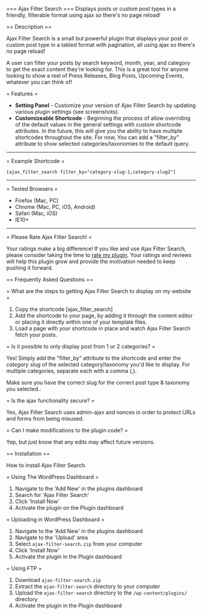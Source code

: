=== Ajax Filter Search ===
Displays posts or custom post types in a friendly, filterable format using ajax so there's no page reload!

== Description ==

Ajax Filter Search is a small but powerful plugin that displays your post or custom post type in a tabled format with pagination, all using ajax so there's no page reload! 

A user can filter your posts by search keyword, month, year, and category to get the exact content they're looking for. This is a great tool for anyone looking to show a reel of Press Releases, Blog Posts, Upcoming Events, whatever you can think of!


= Features =
* **Setting Panel** - Customize your version of Ajax Filter Search by updating various plugin settings (see screenshots).
* **Customizeable Shortcode** - Beginning the process of allow overriding of the default values in the general settings with custom shortcode attributes. In the future, this will give you the ability to have multiple shortcodes throughout the site. For now, You can add a "filter_by" attribute to show selected categories/taxonomies to the default query.

***

= Example Shortcode =

    [ajax_filter_search filter_by="category-slug-1,category-slug2"]

***
   

= Tested Browsers =

* Firefox (Mac, PC)
* Chrome (Mac, PC, iOS, Android)
* Safari (Mac, iOS)
* IE10+

***


= Please Rate Ajax Filter Search! =

Your ratings make a big difference! If you like and use Ajax Filter Search, please consider taking the time to [rate my plugin](http://wordpress.org/support/view/plugin-reviews/ajax-filter-search). Your ratings and reviews will help this plugin grow and provide the motivation needed to keep pushing it forward.



== Frequently Asked Questions ==


= What are the steps to getting Ajax Filter Search to display on my website =

1. Copy the shortcode [ajax_filter_search]
2. Add the shortcode to your page, by adding it through the content editor or placing it directly within one of your template files.
3. Load a page with your shortcode in place and watch Ajax Filter Search fetch your posts. 

= Is it possible to only display post from 1 or 2 categories? =

Yes! Simply add the "filter_by" attribute to the shortcode and enter the *category slug* of the selected category/taxonomy you'd like to display. For multiple categories, separate each with a comma (,).

Make sure you have the correct slug for the correct post type & taxonomy you selected..

= Is the ajax functionality secure? =

Yes, Ajax Filter Search uses admin-ajax and nonces in order to protect URLs and forms from being misused.

= Can I make modifications to the plugin code? =

Yep, but just know that any edits may affect future versions.


== Installation ==

How to install Ajax Filter Search.

= Using The WordPress Dashboard =

1. Navigate to the 'Add New' in the plugins dashboard
2. Search for 'Ajax Filter Search'
3. Click 'Install Now'
4. Activate the plugin on the Plugin dashboard

= Uploading in WordPress Dashboard =

1. Navigate to the 'Add New' in the plugins dashboard
2. Navigate to the 'Upload' area
3. Select `ajax-filter-search.zip` from your computer
4. Click 'Install Now'
5. Activate the plugin in the Plugin dashboard

= Using FTP =

1. Download `ajax-filter-search.zip`
2. Extract the `ajax-filter-search` directory to your computer
3. Upload the `ajax-filter-search` directory to the `/wp-content/plugins/` directory
4. Activate the plugin in the Plugin dashboard
